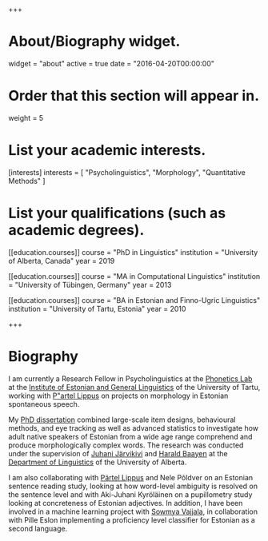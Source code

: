 +++
# About/Biography widget.
widget = "about"
active = true
date = "2016-04-20T00:00:00"

# Order that this section will appear in.
weight = 5

# List your academic interests.
[interests]
  interests = [
    "Psycholinguistics",
    "Morphology",
    "Quantitative Methods"
  ]

# List your qualifications (such as academic degrees).
[[education.courses]]
  course = "PhD in Linguistics"
  institution = "University of Alberta, Canada"
  year = 2019

[[education.courses]]
  course = "MA in Computational Linguistics"
  institution = "University of Tübingen, Germany"
  year = 2013

[[education.courses]]
  course = "BA in Estonian and Finno-Ugric Linguistics"
  institution = "University of Tartu, Estonia"
  year = 2010
 
+++

# Biography

I am currently a Research Fellow in Psycholinguistics at the [Phonetics Lab](https://www.keel.ut.ee/et/teadus/foneetikalabor) at the [Institute of Estonian and General Linguistics](https://www.keel.ut.ee/en) of the University of Tartu, working with [P\"artel Lippus](https://www.etis.ee/CV/P%C3%A4rtel_Lippus/eng) on projects on morphology in Estonian spontaneous speech.

My [PhD dissertation](/files/Lõo_Dissertation.pdf) combined large-scale item designs, behavioural methods, and eye tracking as well as advanced statistics to investigate how adult native speakers of Estonian from a wide age range comprehend and produce morphologically complex words. The research was conducted under the supervision of [Juhani Järvikivi](https://sites.ualberta.ca/~jarvikiv/) and [ Harald Baayen](http://www.sfs.uni-tuebingen.de/~hbaayen/) at the [Department of Linguistics](https://www.ualberta.ca/linguistics) of the University of Alberta.

I am also collaborating with [Pärtel Lippus](http://www.murre.ut.ee/~partel/) and Nele Põldver on an Estonian sentence reading study, looking at how word-level ambiguity is resolved on the sentence level and with Aki-Juhani Kyröläinen on a pupillometry study looking at concreteness of Estonian adjectives. In addition, I have been involved in a machine learning project with [Sowmya Vajjala](http://sowmya.public.iastate.edu/), in collaboration with Pille Eslon implementing a proficiency level classifier for Estonian as a second language.
 
